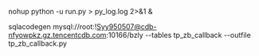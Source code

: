 nohup python -u run.py > py_log.log 2>&1 &

sqlacodegen mysql://root:!Syy950507@cdb-nfyowpkz.gz.tencentcdb.com:10166/bzly --tables tp_zb_callback --outfile tp_zb_callback.py